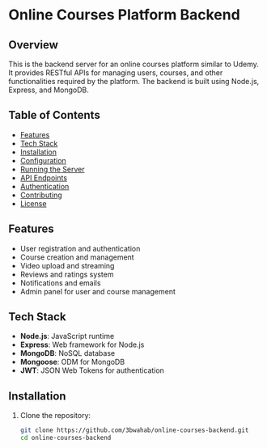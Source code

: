 # Online Courses Platform Backend

## Overview

This is the backend server for an online courses platform similar to Udemy. It provides RESTful APIs for managing users, courses, and other functionalities required by the platform. The backend is built using Node.js, Express, and MongoDB.

## Table of Contents

- [Features](#features)
- [Tech Stack](#tech-stack)
- [Installation](#installation)
- [Configuration](#configuration)
- [Running the Server](#running-the-server)
- [API Endpoints](#api-endpoints)
- [Authentication](#authentication)
- [Contributing](#contributing)
- [License](#license)

## Features

- User registration and authentication
- Course creation and management
- Video upload and streaming
- Reviews and ratings system
- Notifications and emails
- Admin panel for user and course management

## Tech Stack

- **Node.js**: JavaScript runtime
- **Express**: Web framework for Node.js
- **MongoDB**: NoSQL database
- **Mongoose**: ODM for MongoDB
- **JWT**: JSON Web Tokens for authentication


## Installation

1. Clone the repository:
   ```sh
   git clone https://github.com/3bwahab/online-courses-backend.git
   cd online-courses-backend
